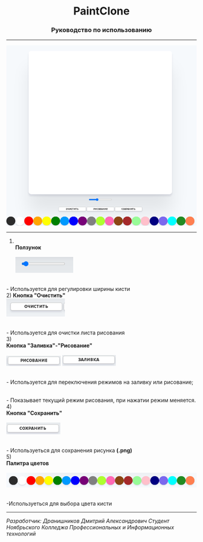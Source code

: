
<h1 align="center"> PaintClone </h1>
<h3 align="center"> Руководство по использованию </h3>

---

![Визуализация](paintclone.png)

---

1) <br> <b>Ползунок</b> </br>
<br>![Визуализация](Slider.png)</br>

<br>- Используется для регулировки ширины кисти</br>
2) <b> Кнопка "Очистить"</b>
<br>![Визуализация](Clear.png)</br>

<br>- Используется для очистки листа рисования</br>
3) <br><b> Кнопка "Заливка"-"Рисование"</b></br>
<br>![Визуализация](Draving.png) ![Визуализация](Pouring.png)</br>

<br>- Используется для переключения режимов на заливку или рисование;</br>

<br>- Показывает текущий режим рисования, при нажатии режим меняется.</br>
4) <br><b> Кнопка "Сохранить"</b></br>
<br>![Визуализация](Save.png)</br>

<br>- Используеться для сохранения рисунка <b>(.png)</b></br>
5) <br><b>Палитра цветов</b></br>
<br>![Визуализация](Palette.png)</br>

<br>-Используеться для выбора цвета кисти</br>
___
<i>Разработчик: Дранишников Дмитрий Александрович
Студент Ноябрьского Колледжа Профессиональных и Информационных технологий
</i>
